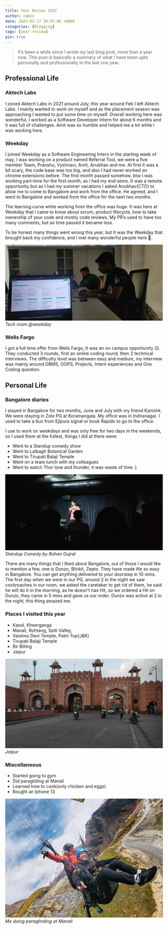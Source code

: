 ```yaml
---
title: Year Review 2022
author: nabin
date: 2023-02-17 20:55:00 +0800
categories: [Blogging]
tags: [year-review]
pin: true
---
```


> It’s been a while since I wrote my last blog post, more than a year now. This post is basically a summary of what I have been upto personally and professionally in the last one year.

## Professional Life

### Aktech Labs

I joined Aktech Labs in 2021 around July, this year around Feb I left Aktech Labs. I mainly wanted to work on myself and as the placement season was approaching I wanted to put some time on myself. Overall working here was wonderful, I worked as a Software Developer Intern for about 6 months and it was full of challenges. Amit was so humble and helped me a lot while I was working here.

### Weekday

I joined Weekday as a Software Engineering Intern in the starting week of may, I was working on a product named Referral Tool, we were a five member Team, Pranshu, Vyshnavi, Amit, Anubhav and me. At first it was a bit scary, the code base was too big, and also I had never worked on chrome extensions before. The first month passed somehow, btw I was working part-time for the first month, as I had my end sems. It was a remote opportunity but as I had my summer vacations I asked Anubhav(CTO) to allow me to come to Bangalore and work from the office. He agreed, and I went to Bangalore and worked from the office for the next two months.

The learning curve while working from the office was huge. It was here at Weekday that I came to know about scrum, product lifecycle, how to take ownership of your code and mostly code reviews. My PR’s used to have too many comments, but as time passed it became less.

To be honest many things went wrong this year, but It was the Weekday that brought back my confidence, and I met many wonderful people here 🚀.

![tech-team](/assets/img/postsImages/Snapchat-582994395.jpg)
_Tech room @weekday_

### Wells Fargo

I got a full time offer from Wells Fargo, It was an on campus opportunity 😌. They conducted 3 rounds, first an online coding round, then 2 technical interviews. The difficulty level was between easy and medium, my interview was mainly around DBMS, OOPS, Projects, Intern experiences and One Coding question.

## Personal Life

### Bangalore diaries

I stayed in Bangalore for two months, June and July with my friend Kanishk. We were staying in Zolo PG at Koramangala. My office was in Indiranagar. I used to take a bus from Ejipura signal or book Rapido to go to the office.

I use to work on weekdays and was only free for two days in the weekends, so I used them at the fullest, things I did at there were:

- Went to a Standup comedy show
- Went to Lalbagh Botanical Garden
- Went to Tirupati Balaji Temple
- Went on a team lunch with my colleagues
- Went to watch Thor love and thunder, it was waste of time :)

![standup](/assets/img/postsImages/standup.jpg)
_Standup Comedy by Rohan Gujral_

There are many things that I liked about Bangalore, out of those I would like to mention a few, one is Dunzo, Blinkit, Zepto. They have made life so easy in Bangalore. You can get anything delivered to your doorstep in 10 mins. The first day when we were in our PG, around 2 in the night we saw cockroaches in our room, we asked the caretaker to get rid of them, he said he will do it in the morning, as he doesn't has Hit, so we ordered a Hit on Dunzo, they came in 5 mins and gave us our order. Dunzo was active at 2 in the night, this thing amazed me.

### Places I visited this year

- Kasol, Kheerganga
- Manali, Rohtang, Spiti Valley,
- Vaishno Devi Temple, Patni Top(J&K)
- Tirupati Balaji Temple
- Bir Billing
- Jaipur

![Jaipur](/assets/img/postsImages/jaipur.jpg)
_Jaipur_

### Miscellaneous

- Started going to gym
- Did paragliding at Manali
- Learned how to cook(only chicken and eggs)
- Bought an Iphone 13

![paragliding](/assets/img/postsImages/paragliding.JPG)
_Me doing paraglinding at Manali_
